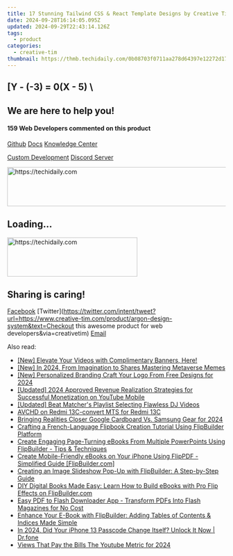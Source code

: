 ```yaml
---
title: 17 Stunning Tailwind CSS & React Template Designs by Creative Tim
date: 2024-09-28T16:14:05.095Z
updated: 2024-09-29T22:43:14.126Z
tags:
  - product
categories:
  - creative-tim
thumbnail: https://thmb.techidaily.com/0b08703f0711aa278d64397e12272d17e9628dac2d52aa808134158c2c218743.jpg
---
```


## \[Y - (-3) = 0(X - 5) \

## We are here to help you!

#### 159 Web Developers commented on this product

[Github](https://github.com/creativetimofficial/argon-design-system) [Docs](https://tools.techidaily.com/creative-tim/products/) [Knowledge Center](https://tools.techidaily.com/creative-tim/products/) 

[Custom Development](https://tools.techidaily.com/creative-tim/products/) [Discord Server](https://discord.com/invite/FhCJCaHdQa) 

<!-- affiliate ads begin -->
<a href="https://appsumo.8odi.net/c/5597632/2087390/7443" target="_top" id="2087390">
  <img src="//a.impactradius-go.com/display-ad/7443-2087390" border="0" alt="https://techidaily.com" width="728" height="90"/>
</a>
<img height="0" width="0" src="https://appsumo.8odi.net/i/5597632/2087390/7443" style="position:absolute;visibility:hidden;" border="0" />
<!-- affiliate ads end -->

## Loading...

<!-- affiliate ads begin -->
<a href="https://aligracehair.sjv.io/c/5597632/1959759/19272" target="_top" id="1959759">
  <img src="//a.impactradius-go.com/display-ad/19272-1959759" border="0" alt="https://techidaily.com" width="300" height="90"/>
</a>
<img height="0" width="0" src="https://aligracehair.sjv.io/i/5597632/1959759/19272" style="position:absolute;visibility:hidden;" border="0" />
<!-- affiliate ads end -->

## Sharing is caring!

[Facebook](https://www.facebook.com/sharer/sharer.php?u=https://www.creative-tim.com/product/argon-design-system?src=sdkpreparse) [Twitter](https://twitter.com/intent/tweet?url=https://www.creative-tim.com/product/argon-design-system&text=Checkout this awesome product for web developers&via=creativetim) [Email](https://tools.techidaily.com/creative-tim/products/)

<ins class="adsbygoogle"
     style="display:block"
     data-ad-format="autorelaxed"
     data-ad-client="ca-pub-7571918770474297"
     data-ad-slot="1223367746"></ins>

<ins class="adsbygoogle"
     style="display:block"
     data-ad-client="ca-pub-7571918770474297"
     data-ad-slot="8358498916"
     data-ad-format="auto"
     data-full-width-responsive="true"></ins>

<span class="atpl-alsoreadstyle">Also read:</span>
<div><ul>
<li><a href="https://youtube-webster.techidaily.com/98763993-new-elevate-your-videos-with-complimentary-banners-here/"><u>[New] Elevate Your Videos with Complimentary Banners, Here!</u></a></li>
<li><a href="https://fox-hovers.techidaily.com/new-in-2024-from-imagination-to-shares-mastering-metaverse-memes/"><u>[New] In 2024, From Imagination to Shares Mastering Metaverse Memes</u></a></li>
<li><a href="https://article-tips.techidaily.com/new-personalized-branding-craft-your-logo-from-free-designs-for-2024/"><u>[New] Personalized Branding Craft Your Logo From Free Designs for 2024</u></a></li>
<li><a href="https://youtube-lab.techidaily.com/ed-2024-approved-revenue-realization-strategies-for-successful-monetization-on-youtube-mobile/"><u>[Updated] 2024 Approved Revenue Realization Strategies for Successful Monetization on YouTube Mobile</u></a></li>
<li><a href="https://youtube-videos.techidaily.com/updated-beat-matchers-playlist-selecting-flawless-dj-videos/"><u>[Updated] Beat Matcher's Playlist Selecting Flawless DJ Videos</u></a></li>
<li><a href="https://phone-solutions.techidaily.com/avchd-on-redmi-13c-convert-mts-for-redmi-13c-by-aiseesoft-video-converter-play-mts-on-android/"><u>AVCHD on Redmi 13C-convert MTS for Redmi 13C</u></a></li>
<li><a href="https://fox-info.techidaily.com/bringing-realities-closer-google-cardboard-vs-samsung-gear-for-2024/"><u>Bringing Realities Closer Google Cardboard Vs. Samsung Gear for 2024</u></a></li>
<li><a href="https://discover-comparisons.techidaily.com/crafting-a-french-language-flipbook-creation-tutorial-using-flipbuilder-platform/"><u>Crafting a French-Language Flipbook Creation Tutorial Using FlipBuilder Platform</u></a></li>
<li><a href="https://discover-comparisons.techidaily.com/create-engaging-page-turning-ebooks-from-multiple-powerpoints-using-flipbuilder-tips-and-techniques/"><u>Create Engaging Page-Turning eBooks From Multiple PowerPoints Using FlipBuilder - Tips & Techniques</u></a></li>
<li><a href="https://discover-comparisons.techidaily.com/create-mobile-friendly-ebooks-on-your-iphone-using-flippdf-simplified-guide-flipbuildercom/"><u>Create Mobile-Friendly eBooks on Your iPhone Using FlipPDF - Simplified Guide [FlipBuilder.com]</u></a></li>
<li><a href="https://discover-comparisons.techidaily.com/creating-an-image-slideshow-pop-up-with-flipbuilder-a-step-by-step-guide/"><u>Creating an Image Slideshow Pop-Up with FlipBuilder: A Step-by-Step Guide</u></a></li>
<li><a href="https://discover-comparisons.techidaily.com/diy-digital-books-made-easy-learn-how-to-build-ebooks-with-pro-flip-effects-on-flipbuildercom/"><u>DIY Digital Books Made Easy: Learn How to Build eBooks with Pro Flip Effects on FlipBuilder.com</u></a></li>
<li><a href="https://discover-comparisons.techidaily.com/easy-pdf-to-flash-downloader-app-transform-pdfs-into-flash-magazines-for-no-cost/"><u>Easy PDF to Flash Downloader App - Transform PDFs Into Flash Magazines for No Cost</u></a></li>
<li><a href="https://discover-comparisons.techidaily.com/enhance-your-e-book-with-flipbuilder-adding-tables-of-contents-and-indices-made-simple/"><u>Enhance Your E-Book with FlipBuilder: Adding Tables of Contents & Indices Made Simple</u></a></li>
<li><a href="https://iphone-unlock.techidaily.com/in-2024-did-your-iphone-13-passcode-change-itself-unlock-it-now-drfone-by-drfone-ios/"><u>In 2024, Did Your iPhone 13 Passcode Change Itself? Unlock It Now | Dr.fone</u></a></li>
<li><a href="https://facebook-video-footage.techidaily.com/views-that-pay-the-bills-the-youtube-metric-for-2024/"><u>Views That Pay the Bills The Youtube Metric for 2024</u></a></li>
</ul></div>

